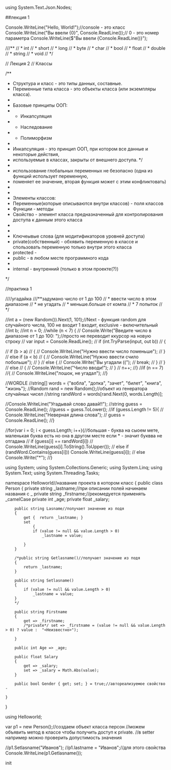 using System.Text.Json.Nodes;

##лекция 1

Console.WriteLine("Hello, World!");//console - это класс
Console.WriteLine("Вы ввели {0}", Console.ReadLine());// 0 - это номер параметра
Console.WriteLine($"Вы ввели {Console.ReadLine()}");




///** 
// * int
// * short
// * long
// * byte
// * char
// * bool
// * float
// * double
// * string
// * void
// */

// Лекция 2
// Классы

/**
 * Структура и класс - это типы данных, составные.
 * Переменные типа класса - это объекты класса (или экземпляры класса).
 *
 * Базовые принципы ООП:
 *   - Инкапсуляция
 *   - Наследование
 *   - Полиморфизм
 *
 * Инкапсуляция - это принцип ООП, при котором все данные и некоторые действия,
 * используемые в классах, закрыты от внешнего доступа.
 */
 * 
 * использование глобальных переменных не безопасно (одна из функций использует переменную,
 * поменяет ее значение, вторая функция может с этим конфликтовать)
 * 
 * 
 * Элементы классов:
 * Переменные(которые описываются внутри классов) - поля классов
 * Функции - методы
 * Свойство - элемент класса предназначенный для контролирования доступа к данным этого класса
 * 
 * 
 * Ключеывые слова (для модитификаторов уровней доступа)
 * private(собственный) - обхявить переменную в классе и спользовать переменную только внутри этого класса
 * protected - 
 * public - в любом месте программного кода
 * 
 * internal - внутренний (только в этом проекте(?))

 */



 //практика 1




////угадайка
///**задумано число от 1 до 100
// * ввести число в этом диапазоне
// * не угадать
// * меньше.больше от компа
// * 7 попыток
// */


//int a = (new Random()).Next(1, 101);//Next - функция random для случайного числа, 100 не входит 1 входит, exclusive - включительный
//int b;
//int n = 0;
//while (n < 7) {
//    Console.Write("Введите число в диапазоне от 1 до 100: ");//просто не переводит ккурсор на новую строку
//    var input = Console.ReadLine();
//    if (int.TryParse(input, out b))
//    {

//        if (b > a)
//        {
//            Console.WriteLine("Нужно ввести число поменьше");
//        }
//        else if (a < b)
//        {
//            Console.WriteLine("Нужно ввести счило побольше");
//        }
//        else {
//            Console.Write("Вы угадали ((");
//            break;
//        }
//    }
//    else
//    {
//        Console.WriteLine("Число вводи!");
//    }
//    n++;
//}
//if (n == 7)
//{
//    Console.WriteLine("лошок, не угадал");
//}


//WORDLE
//string[] words = {"вобла", "допка", "зачет", "билет", "книга", "жизнь"};
//Random rand = new Random();//объект из генератора случайных чисел
//string randWord = words[rand.Next(0, words.Length)];

//Console.WriteLine("Угадывай слово давай!!");
//string guess = Console.ReadLine();
//guess = guess.ToLower();
//if (guess.Length != 5){
//    Console.WriteLine("Неверная длина слова");
//    guess = Console.ReadLine();
//}

//for(var i = 0; i < guess.Length; i++){//большая - буква на сыоем мете, маленькая буква есть но она в другом месте если * - значит буквва не отгадана
//    if (guess[i] == randWord[i])
//        Console.WriteLine(guess[i].ToString().ToUpper());
//    else if (randWord.Contains(guess[i])) Console.WriteLine(guess[i]);
//    else Console.Write("*");
//}



using System;
using System.Collections.Generic;
using System.Linq;
using System.Text;
using System.Threading.Tasks;

namespace Helloworld//название проекта в котором класс
{
    public class Person
    {
        private string _lastname;//при описании полей начинаем названия с _
        private string _firstname;//рекомедуется применять _camelCase
        private int _age;
        private float _salary;

        public string Lasname//получает значение из подя
        {
            get {  return _lastname; }
            set
                {
                if (value != null && value.Length > 0)
                    _lastname = value;

            }
        }

        /*public string Getlasname()//получает значение из подя
        {
            return _lastname;
        }

        public string Setlasname()
        {
            if (value != null && value.Length > 0)
                _lastname = value;
        }
        */

        public string Firstname
        {
            get => _firstname;
            /*private*/ set => _firstname = (value != null && value.Length > 0) ? value :  "<Неизвестно>");

        }

        public int Age => _age;

        public float Salary
        {
            get => _salary;
            set => _salary = Math.Abs(value);
        }

        public bool Gender { get; set; } = true;//автореализуемое свойство - 

    }
}



using Helloworld;

var p1 = new Person();//создаем объект класса персон
//можем объявить метод в классе чтобы получить доступ к private.
//в setter например можно проверить допустимость значения

//p1.Setlasname("Иванов");
//p1.lastname = "Иванов";//для этого свойства
Console.WriteLine(p1.Getlasname());


init


